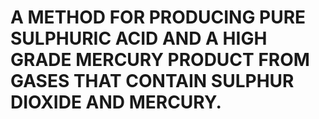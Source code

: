 # A METHOD FOR PRODUCING PURE SULPHURIC ACID AND A HIGH GRADE MERCURY PRODUCT FROM GASES THAT CONTAIN SULPHUR DIOXIDE AND MERCURY.